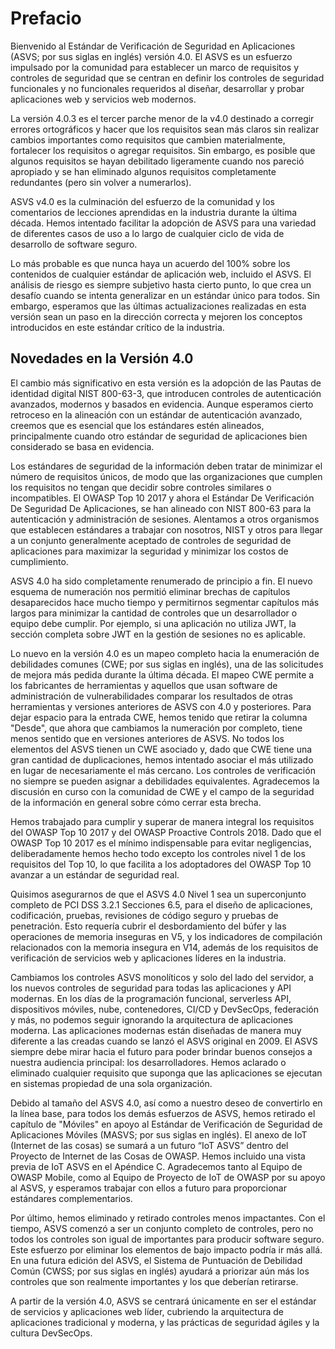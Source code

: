 # Prefacio

Bienvenido al Estándar de Verificación de Seguridad en Aplicaciones (ASVS; por sus siglas en inglés) versión 4.0. El ASVS es un esfuerzo impulsado por la comunidad para establecer un marco de requisitos y controles de seguridad que se centran en definir los controles de seguridad funcionales y no funcionales requeridos al diseñar, desarrollar y probar aplicaciones web y servicios web modernos.

La versión 4.0.3 es el tercer parche menor de la v4.0 destinado a corregir errores ortográficos y hacer que los requisitos sean más claros sin realizar cambios importantes como requisitos que cambien materialmente, fortalecer los requisitos o agregar requisitos. Sin embargo, es posible que algunos requisitos se hayan debilitado ligeramente cuando nos pareció apropiado y se han eliminado algunos requisitos completamente redundantes (pero sin volver a numerarlos).

ASVS v4.0 es la culminación del esfuerzo de la comunidad y los comentarios de lecciones aprendidas en la industria durante la última década. Hemos intentado facilitar la adopción de ASVS para una variedad de diferentes casos de uso a lo largo de cualquier ciclo de vida de desarrollo de software seguro.

Lo más probable es que nunca haya un acuerdo del 100% sobre los contenidos de cualquier estándar de aplicación web, incluido el ASVS. El análisis de riesgo es siempre subjetivo hasta cierto punto, lo que crea un desafío cuando se intenta generalizar en un estándar único para todos. Sin embargo, esperamos que las últimas actualizaciones realizadas en esta versión sean un paso en la dirección correcta y mejoren los conceptos introducidos en este estándar crítico de la industria.

## Novedades en la Versión 4.0

El cambio más significativo en esta versión es la adopción de las Pautas de identidad digital NIST 800-63-3, que introducen controles de autenticación avanzados, modernos y basados en evidencia. Aunque esperamos cierto retroceso en la alineación con un estándar de autenticación avanzado, creemos que es esencial que los estándares estén alineados, principalmente cuando otro estándar de seguridad de aplicaciones bien considerado se basa en evidencia.

Los estándares de seguridad de la información deben tratar de minimizar el número de requisitos únicos, de modo que las organizaciones que cumplen los requisitos no tengan que decidir sobre controles similares o incompatibles. El OWASP Top 10 2017 y ahora el Estándar De Verificación De Seguridad De Aplicaciones, se han alineado con NIST 800-63 para la autenticación y administración de sesiones. Alentamos a otros organismos que establecen estándares a trabajar con nosotros, NIST y otros para llegar a un conjunto generalmente aceptado de controles de seguridad de aplicaciones para maximizar la seguridad y minimizar los costos de cumplimiento.

ASVS 4.0 ha sido completamente renumerado de principio a fin. El nuevo esquema de numeración nos permitió eliminar brechas de capítulos desaparecidos hace mucho tiempo y permitirnos segmentar capítulos más largos para minimizar la cantidad de controles que un desarrollador o equipo debe cumplir. Por ejemplo, si una aplicación no utiliza JWT, la sección completa sobre JWT en la gestión de sesiones no es aplicable.

Lo nuevo en la versión 4.0 es un mapeo completo hacia la enumeración de debilidades comunes (CWE; por sus siglas en inglés), una de las solicitudes de mejora más pedida durante la última década. El mapeo CWE permite a los fabricantes de herramientas y aquellos que usan software de administración de vulnerabilidades comparar los resultados de otras herramientas y versiones anteriores de ASVS con 4.0 y posteriores. Para dejar espacio para la entrada CWE, hemos tenido que retirar la columna "Desde", que ahora que cambiamos la numeración por completo, tiene menos sentido que en versiones anteriores de ASVS. No todos los elementos del ASVS tienen un CWE asociado y, dado que CWE tiene una gran cantidad de duplicaciones, hemos intentado asociar el más utilizado en lugar de necesariamente el más cercano. Los controles de verificación no siempre se pueden asignar a debilidades equivalentes. Agradecemos la discusión en curso con la comunidad de CWE y el campo de la seguridad de la información en general sobre cómo cerrar esta brecha.

Hemos trabajado para cumplir y superar de manera integral los requisitos del OWASP Top 10 2017 y del OWASP Proactive Controls 2018. Dado que el OWASP Top 10 2017 es el mínimo indispensable para evitar negligencias, deliberadamente hemos hecho todo excepto los controles nivel 1 de los requisitos del Top 10, lo que facilita a los adoptadores del OWASP Top 10 avanzar a un estándar de seguridad real.

Quisimos asegurarnos de que el ASVS 4.0 Nivel 1 sea un superconjunto completo de PCI DSS 3.2.1 Secciones 6.5, para el diseño de aplicaciones, codificación, pruebas, revisiones de código seguro y pruebas de penetración. Esto requería cubrir el desbordamiento del búfer y las operaciones de memoria inseguras en V5, y los indicadores de compilación relacionados con la memoria insegura en V14, además de los requisitos de verificación de servicios web y aplicaciones líderes en la industria.

Cambiamos los controles ASVS monolíticos y solo del lado del servidor, a los nuevos controles de seguridad para todas las aplicaciones y API modernas. En los días de la programación funcional, serverless API, dispositivos móviles, nube, contenedores, CI/CD y DevSecOps, federación y más, no podemos seguir ignorando la arquitectura de aplicaciones moderna. Las aplicaciones modernas están diseñadas de manera muy diferente a las creadas cuando se lanzó el ASVS original en 2009. El ASVS siempre debe mirar hacia el futuro para poder brindar buenos consejos a nuestra audiencia principal: los desarrolladores. Hemos aclarado o eliminado cualquier requisito que suponga que las aplicaciones se ejecutan en sistemas propiedad de una sola organización.

Debido al tamaño del ASVS 4.0, así como a nuestro deseo de convertirlo en la línea base, para todos los demás esfuerzos de ASVS, hemos retirado el capítulo de "Móviles" en apoyo al Estándar de Verificación de Seguridad de Aplicaciones Móviles (MASVS; por sus siglas en inglés). El anexo de IoT (Internet de las cosas) se sumará a un futuro “IoT ASVS” dentro del Proyecto de Internet de las Cosas de OWASP. Hemos incluido una vista previa de IoT ASVS en el Apéndice C. Agradecemos tanto al Equipo de OWASP Mobile, como al Equipo de Proyecto de IoT de OWASP por su apoyo al ASVS, y esperamos trabajar con ellos a futuro para proporcionar estándares complementarios.

Por último, hemos eliminado y retirado controles menos impactantes. Con el tiempo, ASVS comenzó a ser un conjunto completo de controles, pero no todos los controles son igual de importantes para producir software seguro. Este esfuerzo por eliminar los elementos de bajo impacto podría ir más allá. En una futura edición del ASVS, el Sistema de Puntuación de Debilidad Común (CWSS; por sus siglas en inglés) ayudará a priorizar aún más los controles que son realmente importantes y los que deberían retirarse.

A partir de la versión 4.0, ASVS se centrará únicamente en ser el estándar de servicios y aplicaciones web líder, cubriendo la arquitectura de aplicaciones tradicional y moderna, y las prácticas de seguridad ágiles y la cultura DevSecOps.
